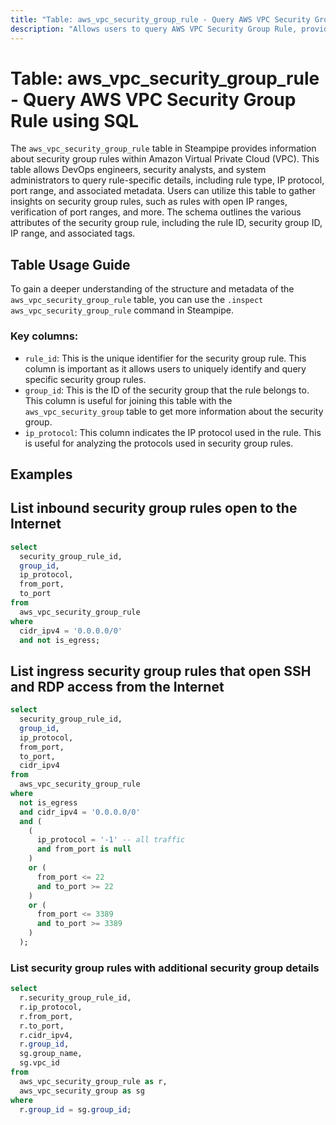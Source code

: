 ```yaml
---
title: "Table: aws_vpc_security_group_rule - Query AWS VPC Security Group Rule using SQL"
description: "Allows users to query AWS VPC Security Group Rule, providing detailed information about security group rules within Amazon Virtual Private Cloud (VPC)."
---
```


# Table: aws_vpc_security_group_rule - Query AWS VPC Security Group Rule using SQL

The `aws_vpc_security_group_rule` table in Steampipe provides information about security group rules within Amazon Virtual Private Cloud (VPC). This table allows DevOps engineers, security analysts, and system administrators to query rule-specific details, including rule type, IP protocol, port range, and associated metadata. Users can utilize this table to gather insights on security group rules, such as rules with open IP ranges, verification of port ranges, and more. The schema outlines the various attributes of the security group rule, including the rule ID, security group ID, IP range, and associated tags.

## Table Usage Guide

To gain a deeper understanding of the structure and metadata of the `aws_vpc_security_group_rule` table, you can use the `.inspect aws_vpc_security_group_rule` command in Steampipe.

### Key columns:

- `rule_id`: This is the unique identifier for the security group rule. This column is important as it allows users to uniquely identify and query specific security group rules.
- `group_id`: This is the ID of the security group that the rule belongs to. This column is useful for joining this table with the `aws_vpc_security_group` table to get more information about the security group.
- `ip_protocol`: This column indicates the IP protocol used in the rule. This is useful for analyzing the protocols used in security group rules.

## Examples

## List inbound security group rules open to the Internet

```sql
select
  security_group_rule_id,
  group_id,
  ip_protocol,
  from_port,
  to_port
from
  aws_vpc_security_group_rule
where
  cidr_ipv4 = '0.0.0.0/0'
  and not is_egress;
```

## List ingress security group rules that open SSH and RDP access from the Internet

```sql
select
  security_group_rule_id,
  group_id,
  ip_protocol,
  from_port,
  to_port,
  cidr_ipv4
from
  aws_vpc_security_group_rule
where
  not is_egress
  and cidr_ipv4 = '0.0.0.0/0'
  and (
    (
      ip_protocol = '-1' -- all traffic
      and from_port is null
    )
    or (
      from_port <= 22
      and to_port >= 22
    )
    or (
      from_port <= 3389
      and to_port >= 3389
    )
  );
```

### List security group rules with additional security group details

```sql
select
  r.security_group_rule_id,
  r.ip_protocol,
  r.from_port,
  r.to_port,
  r.cidr_ipv4,
  r.group_id,
  sg.group_name,
  sg.vpc_id 
from
  aws_vpc_security_group_rule as r,
  aws_vpc_security_group as sg 
where
  r.group_id = sg.group_id;
```

